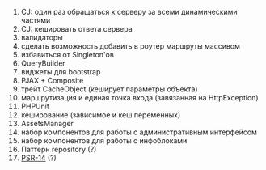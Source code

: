 1. CJ: один раз обращаться к серверу за всеми динамическими частями
2. CJ: кешировать ответа сервера
2. валидаторы
2. сделать возможность добавить в роутер маршруты массивом
2. избавиться от Singleton'ов
1. QueryBuilder
1. виджеты для bootstrap
1. PJAX + Composite
2. трейт CacheObject (кеширует параметры объекта)
1. маршрутизация и единая точка входа (завязанная на HttpException)
1. PHPUnit
1. кеширование (зависимое и кеш переменных)
1. AssetsManager
1. набор компонентов для работы с административным интерфейсом
1. набор компонентов для работы с инфоблоками
1. Паттерн repository (?)
1. [PSR-14](https://github.com/php-fig/fig-standards/blob/master/proposed/event-manager.md) (?)
